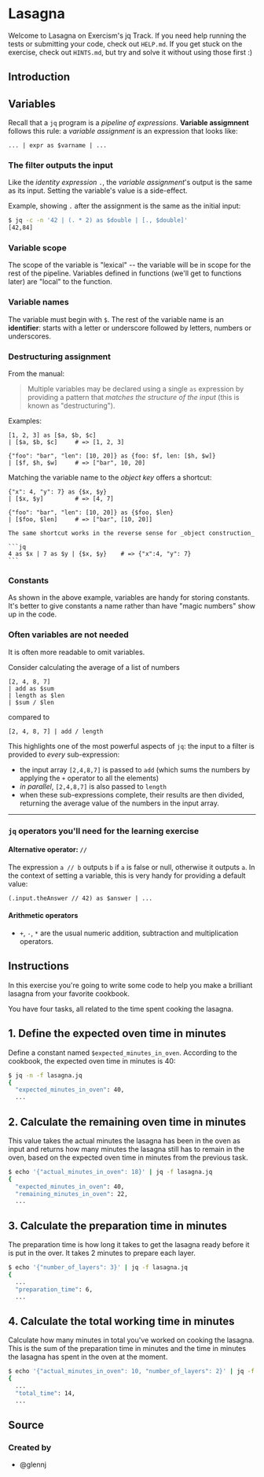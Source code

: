 # Lasagna

Welcome to Lasagna on Exercism's jq Track.
If you need help running the tests or submitting your code, check out `HELP.md`.
If you get stuck on the exercise, check out `HINTS.md`, but try and solve it without using those first :)

## Introduction

## Variables

Recall that a `jq` program is a _pipeline of expressions_.
**Variable assigmnent** follows this rule: a _variable assignment_ is an expression that looks like:

```jq
... | expr as $varname | ...
```

### The filter outputs the input

Like the _identity expression_ `.`, the _variable assignment_'s output is the same as its input.
Setting the variable's value is a side-effect.

Example, showing `.` after the assignment is the same as the initial input:

```sh
$ jq -c -n '42 | (. * 2) as $double | [., $double]'
[42,84]
```

### Variable scope

The scope of the variable is "lexical" -- the variable will be in scope for the rest of the pipeline.
Variables defined in functions (we'll get to functions later) are "local" to the function.

### Variable names

The variable must begin with `$`.
The rest of the variable name is an **identifier**: starts with a letter or underscore followed by letters, numbers or underscores.

### Destructuring assignment

From the manual:

> Multiple variables may be declared using a single `as` expression by providing a pattern that _matches the structure of the input_ (this is known as "destructuring").

Examples:

```jq
[1, 2, 3] as [$a, $b, $c]
| [$a, $b, $c]     # => [1, 2, 3]
```

```jq
{"foo": "bar", "len": [10, 20]} as {foo: $f, len: [$h, $w]}
| [$f, $h, $w]     # => ["bar", 10, 20]
```

Matching the variable name to the _object key_ offers a shortcut:

```jq
{"x": 4, "y": 7} as {$x, $y}
| [$x, $y]         # => [4, 7]
```

```jq
{"foo": "bar", "len": [10, 20]} as {$foo, $len}
| [$foo, $len]     # => ["bar", [10, 20]]
```

<!-- prettier-ignore -->
~~~~exercism/note
The same shortcut works in the reverse sense for _object construction_

```jq
4 as $x | 7 as $y | {$x, $y}    # => {"x":4, "y": 7}
```
~~~~

<!-- prettier-ignore-end -->

### Constants

As shown in the above example, variables are handy for storing constants.
It's better to give constants a name rather than have "magic numbers" show up in the code.

### Often variables are not needed

It is often more readable to omit variables.

Consider calculating the average of a list of numbers

```jq
[2, 4, 8, 7]
| add as $sum
| length as $len
| $sum / $len
```

compared to

```jq
[2, 4, 8, 7] | add / length
```

This highlights one of the most powerful aspects of `jq`: the input to a filter is provided to _every_ sub-expression:

- the input array `[2,4,8,7]` is passed to `add` (which sums the numbers by applying the `+` operator to all the elements)
- _in parallel_, `[2,4,8,7]` is also passed to `length`
- when these sub-expressions complete, their results are then divided, returning the average value of the numbers in the input array.

---

### `jq` operators you'll need for the learning exercise

#### Alternative operator: `//`

The expression `a // b` outputs `b` if `a` is false or null, otherwise it outputs `a`.
In the context of setting a variable, this is very handy for providing a default value:

```jq
(.input.theAnswer // 42) as $answer | ...
```

#### Arithmetic operators

- `+`, `-`, `*` are the usual numeric addition, subtraction and multiplication operators.

## Instructions

In this exercise you're going to write some code to help you make a brilliant lasagna from your favorite cookbook.

You have four tasks, all related to the time spent cooking the lasagna.

## 1. Define the expected oven time in minutes

Define a constant named `$expected_minutes_in_oven`.
According to the cookbook, the expected oven time in minutes is 40:

```sh
$ jq -n -f lasagna.jq
{
  "expected_minutes_in_oven": 40,
  ...
```

## 2. Calculate the remaining oven time in minutes

This value takes the actual minutes the lasagna has been in the oven as input and returns how many minutes the lasagna still has to remain in the oven, based on the expected oven time in minutes from the previous task.

```sh
$ echo '{"actual_minutes_in_oven": 18}' | jq -f lasagna.jq
{
  "expected_minutes_in_oven": 40,
  "remaining_minutes_in_oven": 22,
  ...
```

## 3. Calculate the preparation time in minutes

The preparation time is how long it takes to get the lasagna ready before it is put in the over.
It takes 2 minutes to prepare each layer.

```sh
$ echo '{"number_of_layers": 3}' | jq -f lasagna.jq
{
  ...
  "preparation_time": 6,
  ...
```

## 4. Calculate the total working time in minutes

Calculate how many minutes in total you've worked on cooking the lasagna.
This is the sum of the preparation time in minutes and the time in minutes the lasagna has spent in the oven at the moment.

```sh
$ echo '{"actual_minutes_in_oven": 10, "number_of_layers": 2}' | jq -f lasagna.jq
{
  ...
  "total_time": 14,
  ...
```

## Source

### Created by

- @glennj